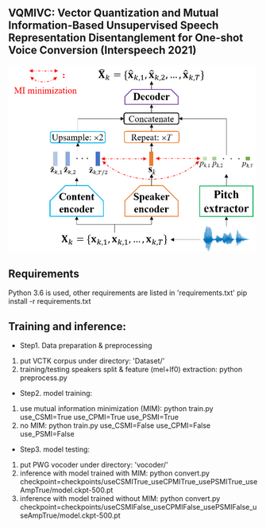 ## VQMIVC: Vector Quantization and Mutual Information-Based Unsupervised Speech Representation Disentanglement for One-shot Voice Conversion (Interspeech 2021)
<img src='./diagram/architecture.png' width=500>

## Requirements
Python 3.6 is used, other requirements are listed in 'requirements.txt'
		pip install -r requirements.txt
## Training and inference:
*  Step1. Data preparation & preprocessing
1. put VCTK corpus under directory: 'Dataset/'
2. training/testing speakers split & feature (mel+lf0) extraction:
		python preprocess.py

*  Step2. model training:
1. use mutual information minimization (MIM):
		python train.py use_CSMI=True use_CPMI=True use_PSMI=True
2. no MIM:
		python train.py use_CSMI=False use_CPMI=False use_PSMI=False 

*  Step3. model testing:
1. put PWG vocoder under directory: 'vocoder/'
2. inference with model trained with MIM:
		python convert.py checkpoint=checkpoints/useCSMITrue_useCPMITrue_usePSMITrue_useAmpTrue/model.ckpt-500.pt
3. inference with model trained without MIM:
		python convert.py checkpoint=checkpoints/useCSMIFalse_useCPMIFalse_usePSMIFalse_useAmpTrue/model.ckpt-500.pt
